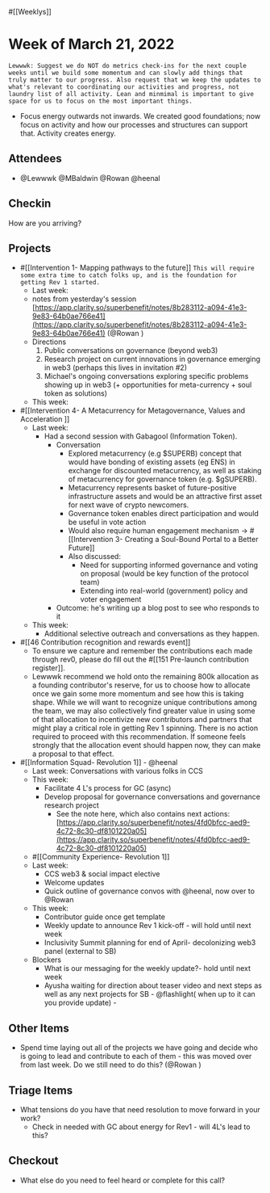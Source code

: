 #[[Weeklys]] 
# Week of March 21, 2022
`Lewwwk: Suggest we do NOT do metrics check-ins for the next couple weeks until we build some momentum and can slowly add things that truly matter to our progress. Also request that we keep the updates to what's relevant to coordinating our activities and progress, not laundry list of all activity. Lean and minmimal is important to give space for us to focus on the most important things.`
- Focus energy outwards not inwards. We created good foundations; now focus on activity and how our processes and structures can support that. Activity creates energy.

## Attendees
- @Lewwwk @MBaldwin @Rowan  @heenal 

## Checkin
How are you arriving?
## Projects
- #[[Intervention 1- Mapping pathways to the future]] 
`This will require some extra time to catch folks up, and is the foundation for getting Rev 1 started.`
	- Last week: 
	- notes from yesterday's session [https://app.clarity.so/superbenefit/notes/8b283112-a094-41e3-9e83-64b0ae766e41](https://app.clarity.so/superbenefit/notes/8b283112-a094-41e3-9e83-64b0ae766e41)  (@Rowan  )
	- Directions
		1. Public conversations on governance (beyond web3)
		2. Research project on current innovations in governance emerging in web3 (perhaps this lives in invitation #2)
		3. Michael's ongoing conversations exploring specific problems showing up in web3 (+ opportunities for meta-currency + soul token as solutions) 
	- This week:
- #[[Intervention 4- A Metacurrency for Metagovernance, Values and Acceleration
]]
	- Last week:
		- Had a second session with Gabagool (Information Token). 
			- Conversation
				- Explored metacurrency (e.g  $SUPERB) concept that would have bonding of existing assets (eg ENS) in exchange for discounted metacurrency, as well as staking of metacurrency for governance token (e.g. $gSUPERB). 
				- Metacurrency represents basket of future-positive infrastructure assets and would be an attractive first asset for next wave of crypto newcomers.
				- Governance token enables direct participation and would be useful in vote action
				- Would also require human engagement mechanism -> #[[Intervention 3- Creating a Soul-Bound Portal to a Better Future]] 
				- Also discussed:
					- Need for supporting informed governance and voting on proposal (would be key function of the protocol team)
					- Extending into real-world (government) policy and voter engagement
			- Outcome: he's writing up a blog post to see who responds to it
	- This week:
		- Additional selective outreach and conversations as they happen.
- #[[46 Contribution recognition and rewards event]] 
	- To ensure we capture and remember the contributions each made through rev0, please do fill out the #[[151 Pre-launch contribution register]].
	- Lewwwk recommend we hold onto the remaining 800k allocation as a founding contributor's reserve, for us to choose how to allocate once we gain some more momentum and see how this is taking shape. While we will want to recognize unique contributions among the team, we may also collectively find greater value in using some of that allocation to incentivize new contributors and partners that might play a critical role in getting Rev 1 spinning. There is no action required to proceed with this recommendation. If someone feels strongly that the allocation event should happen now, they can make a proposal to that effect.
- #[[Information Squad- Revolution 1]] - @heenal 
	- Last week: Conversations with various folks in CCS
	- This week: 
		- Facilitate 4 L's process for GC (async)
		- Develop proposal for governance conversations and governance research project
			- See the note here, which also contains next actions: [https://app.clarity.so/superbenefit/notes/4fd0bfcc-aed9-4c72-8c30-df8101220a05](https://app.clarity.so/superbenefit/notes/4fd0bfcc-aed9-4c72-8c30-df8101220a05) 
	- #[[Community Experience- Revolution 1]] 
	- Last week: 
		- CCS web3 & social impact elective
		- Welcome updates 
		- Quick outline of governance convos with @heenal, now over to @Rowan   
	- This week: 
		- Contributor guide once get template
		- Weekly update to announce Rev 1 kick-off - will hold until next week 
		- Inclusivity Summit planning for end of April- decolonizing web3 panel (external to SB)
	- Blockers
		- What is our messaging for the weekly update?- hold until next week 
		- Ayusha waiting for direction about teaser video and next steps as well as any next projects for SB - @flashlight( when up to it can you provide update) - 

## Other Items
- Spend time laying out all of the projects we have going and decide who is going to lead and contribute to each of them - this was moved over from last week. Do we still need to do this? (@Rowan )

## Triage Items
- What tensions do you have that need resolution to move forward in your work?
	- Check in needed with GC about energy for Rev1 - will 4L's lead to this? 

## Checkout
- What else do you need to feel heard or complete for this call?
